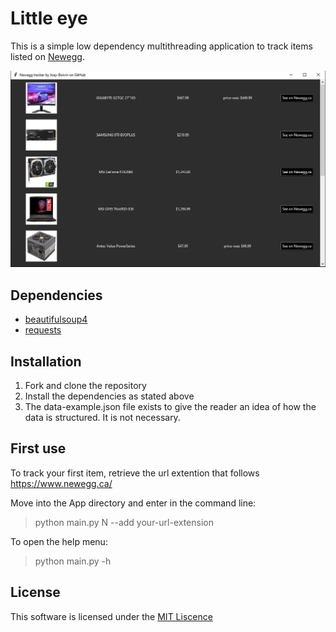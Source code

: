 # Little eye

This is a simple low dependency multithreading application to track items listed on [Newegg](https://www.newegg.ca/).

![Image](Screenshot.png "Little eye gui")
## Dependencies

- [beautifulsoup4](https://pypi.org/project/beautifulsoup4/)
- [requests](https://pypi.org/project/requests/)

## Installation

1. Fork and clone the repository
2. Install the dependencies as stated above
3. The data-example.json file exists to give the reader an idea of how the data is structured. It is not necessary.

## First use

To track your first item, retrieve the url extention that follows https://www.newegg.ca/

Move into the App directory and enter in the command line:

> python main.py N --add your-url-extension

To open the help menu:

> python main.py -h

## License

This software is licensed under the [MIT Liscence](https://github.com/Joey-Boivin/newegg-tracker/blob/main/LICENSE)

